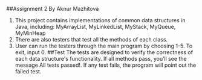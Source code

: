 ##Assignment 2 By Aknur Mazhitova
1. This project contains implementations of common data structures in Java, including:
MyArrayList, MyLinkedList, MyStack, MyQueue, MyMinHeap
2. There are also testers that test all the methods of each class.
3. User can run the testers through the main program by choosing 1-5. To exit, input 0.
##Test
The tests are designed to verify the correctness of each data structure's functionality.
If all methods pass, you’ll see the message All tests passed!. If any test fails,
the program will point out the failed test.